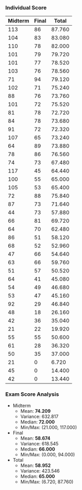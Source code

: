 ### Individual Score

| Midterm | Final | Total  |
| ------- | ----- | ------ |
| 113     | 86    | 87.760 |
| 104     | 83    | 83.080 |
| 110     | 78    | 82.000 |
| 101     | 79    | 79.720 |
| 101     | 77    | 78.520 |
| 103     | 76    | 78.560 |
| 71      | 94    | 79.120 |
| 102     | 71    | 75.240 |
| 88      | 76    | 73.760 |
| 101     | 72    | 75.520 |
| 81      | 78    | 72.720 |
| 84      | 78    | 73.680 |
| 91      | 72    | 72.320 |
| 107     | 65    | 73.240 |
| 64      | 89    | 73.880 |
| 78      | 86    | 76.560 |
| 74      | 73    | 67.480 |
| 117     | 45    | 64.440 |
| 100     | 55    | 65.000 |
| 105     | 53    | 65.400 |
| 72      | 88    | 75.840 |
| 87      | 73    | 71.640 |
| 44      | 73    | 57.880 |
| 66      | 81    | 69.720 |
| 64      | 70    | 62.480 |
| 86      | 51    | 58.120 |
| 68      | 52    | 52.960 |
| 47      | 66    | 54.640 |
| 63      | 66    | 59.760 |
| 51      | 57    | 50.520 |
| 64      | 41    | 45.080 |
| 54      | 49    | 46.680 |
| 53      | 47    | 45.160 |
| 92      | 29    | 46.840 |
| 48      | 18    | 26.160 |
| 42      | 36    | 35.040 |
| 21      | 22    | 19.920 |
| 55      | 55    | 50.600 |
| 61      | 28    | 36.320 |
| 50      | 35    | 37.000 |
| 21      | 0     | 6.720  |
| 45      | 0     | 14.400 |
| 42      | 0     | 13.440 |

### Exam Score Analysis
* Midterm
  * Mean: **74.209**
  * Variance: 632.817
  * Median: **72.000**
  * Min/Max: (21.000, 117.000)
* Final
  * Mean: **58.674**
  * Variance: 618.545
  * Median: **66.000**
  * Min/Max: (0.000, 94.000)
* Total
  * Mean: **58.952**
  * Variance: 423.546
  * Median: **65.000**
  * Min/Max: (6.720, 87.760)